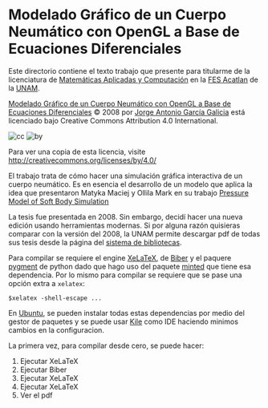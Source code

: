 # Modelado Gráfico de un Cuerpo Neumático con OpenGL a Base de Ecuaciones Diferenciales

Este directorio contiene el texto trabajo que presente para titularme de la licenciatura de [Matemáticas Aplicadas y Computación](https://mac.acatlan.unam.mx/) en la [FES Acatlan](https://www.acatlan.unam.mx/) de la [UNAM](https://www.unam.mx/).

[Modelado Gráfico de un Cuerpo Neumático con OpenGL a Base de Ecuaciones Diferenciales](https://github.com/nemediano/TesisLicenciatura/texto) © 2008 por [Jorge Antonio García Galicia](https://www.linkedin.com/in/jorgegarciagalicia/) está licenciado bajo Creative Commons Attribution 4.0 International.

![cc](https://mirrors.creativecommons.org/presskit/icons/cc.svg?) ![by](https://mirrors.creativecommons.org/presskit/icons/by.svg)

Para ver una copia de esta licencia, visite http://creativecommons.org/licenses/by/4.0/

El trabajo trata de cómo hacer una simulación gráfica interactiva de un cuerpo neumático. Es en esencia el desarrollo de un modelo que aplica la idea que presentaron Matyka Maciej y Ollila Mark en su trabajo [Pressure Model of Soft Body Simulation](https://arxiv.org/abs/physics/0407003)

La tesis fue presentada en 2008. Sin embargo, decidí hacer una nueva edición usando herramientas modernas. Si por alguna razón quisieras comparar con la versión del 2008, la UNAM permite descargar pdf de todas sus tesis desde la página del [sistema de bibliotecas](https://tesiunam.dgb.unam.mx).

Para compilar se requiere el engine [XeLaTeX](https://tug.org/xetex/), de [Biber](http://biblatex-biber.sourceforge.net/) y el paquere [pygment](https://pygments.org/) de python dado que hago uso del paquete [minted](https://ctan.org/pkg/minted?lang=en) que tiene esa dependencia. Por lo mismo para compilar se requiere que se pase una opción extra a `xelatex`:

```
$xelatex -shell-escape ...
```

En [Ubuntu](https://ubuntu.com/), se pueden instalar todas estas dependencias por medio del gestor de paquetes y se puede usar [Kile](https://kile.sourceforge.io/) como IDE haciendo minimos cambios en la configuracion.

La primera vez, para compilar desde cero, se puede hacer:

1. Ejecutar XeLaTeX
1. Ejecutar Biber
1. Ejecutar XeLaTeX
1. Ejecutar XeLaTeX
1. Ver el pdf

